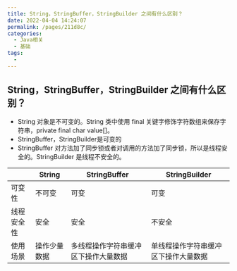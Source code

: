 ```yaml
---
title: String，StringBuffer，StringBuilder 之间有什么区别？
date: 2022-04-04 14:24:07
permalink: /pages/211d8c/
categories:
  - Java相关
  - 基础
tags:
  - 
---
```

## String，StringBuffer，StringBuilder 之间有什么区别？
* String 对象是不可变的。String 类中使用 final 关键字修饰字符数组来保存字符串，private final char value[]。
* StringBuffer，StringBuilder是可变的
* StringBuffer 对方法加了同步锁或者对调用的方法加了同步锁，所以是线程安全的。StringBuilder 是线程不安全的。

|  | String | StringBuffer | StringBuilder | 
| --- | --- | --- |--- |
| 可变性 | 不可变 | 可变 |可变 |
| 线程安全性 | 安全 | 安全 |不安全 |
| 使用场景 | 操作少量数据 | 多线程操作字符串缓冲区下操作大量数据 |单线程操作字符串缓冲区下操作大量数据 |